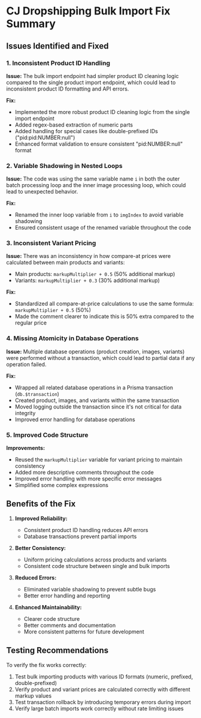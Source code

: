 # CJ Dropshipping Bulk Import Fix Summary

## Issues Identified and Fixed

### 1. Inconsistent Product ID Handling

**Issue:**
The bulk import endpoint had simpler product ID cleaning logic compared to the single product import endpoint, which could lead to inconsistent product ID formatting and API errors.

**Fix:**
- Implemented the more robust product ID cleaning logic from the single import endpoint
- Added regex-based extraction of numeric parts
- Added handling for special cases like double-prefixed IDs ("pid:pid:NUMBER:null") 
- Enhanced format validation to ensure consistent "pid:NUMBER:null" format

### 2. Variable Shadowing in Nested Loops

**Issue:**
The code was using the same variable name `i` in both the outer batch processing loop and the inner image processing loop, which could lead to unexpected behavior.

**Fix:**
- Renamed the inner loop variable from `i` to `imgIndex` to avoid variable shadowing
- Ensured consistent usage of the renamed variable throughout the code

### 3. Inconsistent Variant Pricing

**Issue:**
There was an inconsistency in how compare-at prices were calculated between main products and variants:
- Main products: `markupMultiplier + 0.5` (50% additional markup)
- Variants: `markupMultiplier + 0.3` (30% additional markup)

**Fix:**
- Standardized all compare-at-price calculations to use the same formula: `markupMultiplier + 0.5` (50%)
- Made the comment clearer to indicate this is 50% extra compared to the regular price

### 4. Missing Atomicity in Database Operations

**Issue:**
Multiple database operations (product creation, images, variants) were performed without a transaction, which could lead to partial data if any operation failed.

**Fix:**
- Wrapped all related database operations in a Prisma transaction (`db.$transaction`)
- Created product, images, and variants within the same transaction
- Moved logging outside the transaction since it's not critical for data integrity
- Improved error handling for database operations

### 5. Improved Code Structure

**Improvements:**
- Reused the `markupMultiplier` variable for variant pricing to maintain consistency
- Added more descriptive comments throughout the code
- Improved error handling with more specific error messages
- Simplified some complex expressions

## Benefits of the Fix

1. **Improved Reliability:**
   - Consistent product ID handling reduces API errors
   - Database transactions prevent partial imports

2. **Better Consistency:**
   - Uniform pricing calculations across products and variants
   - Consistent code structure between single and bulk imports

3. **Reduced Errors:**
   - Eliminated variable shadowing to prevent subtle bugs
   - Better error handling and reporting

4. **Enhanced Maintainability:**
   - Clearer code structure
   - Better comments and documentation
   - More consistent patterns for future development

## Testing Recommendations

To verify the fix works correctly:

1. Test bulk importing products with various ID formats (numeric, prefixed, double-prefixed)
2. Verify product and variant prices are calculated correctly with different markup values
3. Test transaction rollback by introducing temporary errors during import
4. Verify large batch imports work correctly without rate limiting issues
